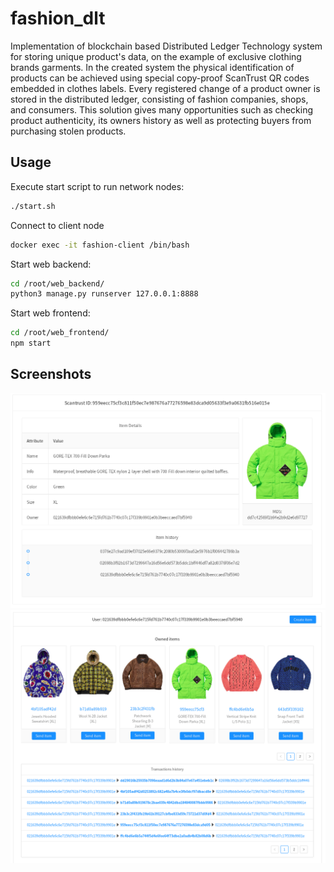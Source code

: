 # fashion_dlt

Implementation of blockchain based Distributed Ledger Technology system for storing unique product's data, on the example of exclusive clothing brands garments. In the created system the physical identification of products can be achieved using special copy-proof ScanTrust QR codes embedded in clothes labels.
Every registered change of a product owner is stored in the distributed ledger, consisting of fashion companies, shops, and consumers. This solution gives many opportunities such as checking product authenticity, its owners history as well as protecting buyers from purchasing stolen products.

## Usage

Execute start script to run network nodes:
```bash
./start.sh
```

Connect to client node
```bash
docker exec -it fashion-client /bin/bash
```

Start web backend:
```bash
cd /root/web_backend/
python3 manage.py runserver 127.0.0.1:8888
```

Start web frontend:
```bash
cd /root/web_frontend/
npm start
```

## Screenshots

![](https://raw.githubusercontent.com/scresh/fashion_dlt/master/images/item-details.png)
![](https://raw.githubusercontent.com/scresh/fashion_dlt/master/images/user-details.png)

